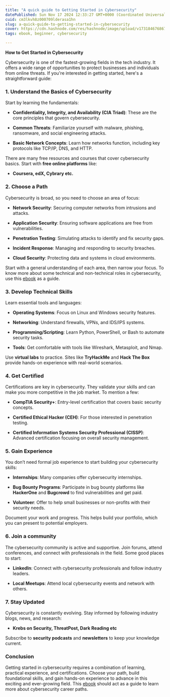 ```yaml
---
title: "A quick guide to Getting Started in Cybersecurity"
datePublished: Sun Nov 17 2024 12:33:27 GMT+0000 (Coordinated Universal Time)
cuid: cm3lkvh8z000709lderasa1hn
slug: a-quick-guide-to-getting-started-in-cybersecurity
cover: https://cdn.hashnode.com/res/hashnode/image/upload/v1731846768678/a2967dc0-d7dd-48cc-97af-17db8310241d.jpeg
tags: ebook, beginner, cybersecurity

---
```


**How to Get Started in Cybersecurity**

Cybersecurity is one of the fastest-growing fields in the tech industry. It offers a wide range of opportunities to protect businesses and individuals from online threats. If you're interested in getting started, here's a straightforward guide:

### 1\. **Understand the Basics of Cybersecurity**

Start by learning the fundamentals:

* **Confidentiality, Integrity, and Availability (CIA Triad)**: These are the core principles that govern cybersecurity.
    
* **Common Threats**: Familiarize yourself with malware, phishing, ransomware, and social engineering attacks.
    
* **Basic Network Concepts**: Learn how networks function, including key protocols like TCP/IP, DNS, and HTTP.
    

There are many free resources and courses that cover cybersecurity basics. Start with **free online platforms** like:

* **Coursera, edX, Cybrary etc.**
    

### 2\. **Choose a Path**

Cybersecurity is broad, so you need to choose an area of focus:

* **Network Security**: Securing computer networks from intrusions and attacks.
    
* **Application Security**: Ensuring software applications are free from vulnerabilities.
    
* **Penetration Testing**: Simulating attacks to identify and fix security gaps.
    
* **Incident Response**: Managing and responding to security breaches.
    
* **Cloud Security**: Protecting data and systems in cloud environments.
    

Start with a general understanding of each area, then narrow your focus. To know more about some technical and non-technical roles in cybersecurity, use this [ebook](https://ohekpeje.gumroad.com/l/aqqov) as a guide.

### 3\. **Develop Technical Skills**

Learn essential tools and languages:

* **Operating Systems**: Focus on Linux and Windows security features.
    
* **Networking**: Understand firewalls, VPNs, and IDS/IPS systems.
    
* **Programming/Scripting**: Learn Python, PowerShell, or Bash to automate security tasks.
    
* **Tools**: Get comfortable with tools like Wireshark, Metasploit, and Nmap.
    

Use **virtual labs** to practice. Sites like **TryHackMe** and **Hack The Box** provide hands-on experience with real-world scenarios.

### 4\. **Get Certified**

Certifications are key in cybersecurity. They validate your skills and can make you more competitive in the job market. To mention a few:

* **CompTIA Security+**: Entry-level certification that covers basic security concepts.
    
* **Certified Ethical Hacker (CEH)**: For those interested in penetration testing.
    
* **Certified Information Systems Security Professional (CISSP)**: Advanced certification focusing on overall security management.
    

### 5\. **Gain Experience**

You don’t need formal job experience to start building your cybersecurity skills:

* **Internships**: Many companies offer cybersecurity internships.
    
* **Bug Bounty Programs**: Participate in bug bounty platforms like **HackerOne** and **Bugcrowd** to find vulnerabilities and get paid.
    
* **Volunteer**: Offer to help small businesses or non-profits with their security needs.
    

Document your work and progress. This helps build your portfolio, which you can present to potential employers.

### 6\. **Join a community**

The cybersecurity community is active and supportive. Join forums, attend conferences, and connect with professionals in the field. Some good places to start:

* **LinkedIn**: Connect with cybersecurity professionals and follow industry leaders.
    
* **Local Meetups**: Attend local cybersecurity events and network with others.
    

### 7\. **Stay Updated**

Cybersecurity is constantly evolving. Stay informed by following industry blogs, news, and research:

* **Krebs on Security, ThreatPost, Dark Reading etc**
    

Subscribe to **security podcasts** and **newsletters** to keep your knowledge current.

### Conclusion

Getting started in cybersecurity requires a combination of learning, practical experience, and certifications. Choose your path, build foundational skills, and gain hands-on experience to advance in this exciting and ever-growing field. This [ebook](https://ohekpeje.gumroad.com/l/aqqov) should act as a guide to learn more about cybersecurity career paths.